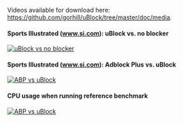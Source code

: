 Videos available for download here: <https://github.com/gorhill/uBlock/tree/master/doc/media>.

#### Sports Illustrated (www.si.com): uBlock vs. no blocker

[![uBlock vs no blocker](http://img.youtube.com/vi/1NmQvv7MGbE/0.jpg)](http://youtu.be/1NmQvv7MGbE)

#### Sports Illustrated (www.si.com): Adblock Plus vs. uBlock

[![ABP vs uBlock](http://img.youtube.com/vi/SzJr4hmPlgQ/0.jpg)](https://www.youtube.com/watch?v=SzJr4hmPlgQ)

#### CPU usage when running reference benchmark

[![ABP vs uBlock](http://img.youtube.com/vi/X8tGAPYLGtI/0.jpg)](https://www.youtube.com/watch?v=X8tGAPYLGtI)
